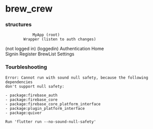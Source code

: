 # brew_crew

### structures
                MyApp (root)
            Wrapper (listen to auth changes)
 (not logged in)                    (loggedin)
 Authentication                         Home   
Signin      Register             BrewList   Settings


### Tourbleshooting
    Error: Cannot run with sound null safety, because the following dependencies
    don't support null safety:

    - package:firebase_auth
    - package:firebase_core
    - package:firebase_core_platform_interface
    - package:plugin_platform_interface
    - package:quiver

    Run 'flutter run --no-sound-null-safety'

